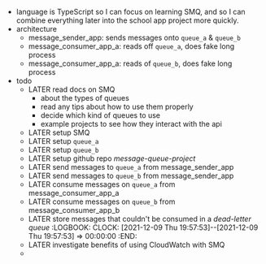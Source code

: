 - language is TypeScript so I can focus on learning SMQ, and so I can combine everything later into the school app project more quickly.
- architecture
	- message_sender_app: sends messages onto `queue_a` & `queue_b`
	- message_consumer_app_a: reads off `queue_a`, does fake long process
	- message_consumer_app_a: reads of `queue_b`, does fake long process
- todo
	- LATER read docs on SMQ
		- about the types of queues
		- read any tips about how to use them properly
		- decide which kind of queues to use
		- example projects to see how they interact with the api
	- LATER setup SMQ
	- LATER setup `queue_a`
	- LATER setup `queue_b`
	- LATER setup github repo _message-queue-project_
	- LATER send messages to `queue_a` from message_sender_app
	- LATER send messages to `queue_b` from message_sender_app
	- LATER consume messages on `queue_a` from message_consumer_app_a
	- LATER consume messages on `queue_b` from message_consumer_app_b
	- LATER store messages that couldn't be consumed in a _dead-letter queue_
	  :LOGBOOK:
	  CLOCK: [2021-12-09 Thu 19:57:53]--[2021-12-09 Thu 19:57:53] =>  00:00:00
	  :END:
	- LATER investigate benefits of using CloudWatch with SMQ
	-
